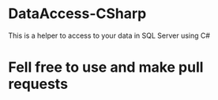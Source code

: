 # DataAccess-CSharp
This is a helper to access to your data in SQL Server using C#

# Fell free to use and make pull requests